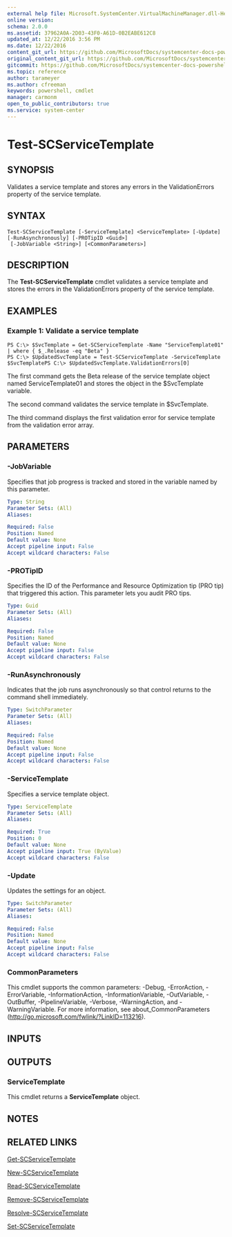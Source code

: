 ```yaml
---
external help file: Microsoft.SystemCenter.VirtualMachineManager.dll-Help.xml
online version: 
schema: 2.0.0
ms.assetid: 37962A0A-2D03-43F0-A61D-0B2EABE612C8
updated_at: 12/22/2016 3:56 PM
ms.date: 12/22/2016
content_git_url: https://github.com/MicrosoftDocs/systemcenter-docs-powershell/blob/live/systemcenter-cmdlets/SystemCenter2016/VirtualMachineManager/vlatest/Test-SCServiceTemplate.md
original_content_git_url: https://github.com/MicrosoftDocs/systemcenter-docs-powershell/blob/live/systemcenter-cmdlets/SystemCenter2016/VirtualMachineManager/vlatest/Test-SCServiceTemplate.md
gitcommit: https://github.com/MicrosoftDocs/systemcenter-docs-powershell/blob/96e5647587661652225fbdd2c797cd4d59d542bc/systemcenter-cmdlets/SystemCenter2016/VirtualMachineManager/vlatest/Test-SCServiceTemplate.md
ms.topic: reference
author: tarameyer
ms.author: cfreeman
keywords: powershell, cmdlet
manager: carmonm
open_to_public_contributors: true
ms.service: system-center
---
```


# Test-SCServiceTemplate

## SYNOPSIS
Validates a service template and stores any errors in the ValidationErrors property of the service template.

## SYNTAX

```
Test-SCServiceTemplate [-ServiceTemplate] <ServiceTemplate> [-Update] [-RunAsynchronously] [-PROTipID <Guid>]
 [-JobVariable <String>] [<CommonParameters>]
```

## DESCRIPTION
The **Test-SCServiceTemplate** cmdlet validates a service template and stores the errors in the ValidationErrors property of the service template.

## EXAMPLES

### Example 1: Validate a service template
```
PS C:\> $SvcTemplate = Get-SCServiceTemplate -Name "ServiceTemplate01" | where { $_.Release -eq "Beta" }
PS C:\> $UpdatedSvcTemplate = Test-SCServiceTemplate -ServiceTemplate $SvcTemplatePS C:\> $UpdatedSvcTemplate.ValidationErrors[0]
```

The first command gets the Beta release of the service template object named ServiceTemplate01 and stores the object in the $SvcTemplate variable.

The second command validates the service template in $SvcTemplate.

The third command displays the first validation error for service template from the validation error array.

## PARAMETERS

### -JobVariable
Specifies that job progress is tracked and stored in the variable named by this parameter.

```yaml
Type: String
Parameter Sets: (All)
Aliases: 

Required: False
Position: Named
Default value: None
Accept pipeline input: False
Accept wildcard characters: False
```

### -PROTipID
Specifies the ID of the Performance and Resource Optimization tip (PRO tip) that triggered this action.
This parameter lets you audit PRO tips.

```yaml
Type: Guid
Parameter Sets: (All)
Aliases: 

Required: False
Position: Named
Default value: None
Accept pipeline input: False
Accept wildcard characters: False
```

### -RunAsynchronously
Indicates that the job runs asynchronously so that control returns to the command shell immediately.

```yaml
Type: SwitchParameter
Parameter Sets: (All)
Aliases: 

Required: False
Position: Named
Default value: None
Accept pipeline input: False
Accept wildcard characters: False
```

### -ServiceTemplate
Specifies a service template object.

```yaml
Type: ServiceTemplate
Parameter Sets: (All)
Aliases: 

Required: True
Position: 0
Default value: None
Accept pipeline input: True (ByValue)
Accept wildcard characters: False
```

### -Update
Updates the settings for an object.

```yaml
Type: SwitchParameter
Parameter Sets: (All)
Aliases: 

Required: False
Position: Named
Default value: None
Accept pipeline input: False
Accept wildcard characters: False
```

### CommonParameters
This cmdlet supports the common parameters: -Debug, -ErrorAction, -ErrorVariable, -InformationAction, -InformationVariable, -OutVariable, -OutBuffer, -PipelineVariable, -Verbose, -WarningAction, and -WarningVariable. For more information, see about_CommonParameters (http://go.microsoft.com/fwlink/?LinkID=113216).

## INPUTS

## OUTPUTS

### ServiceTemplate
This cmdlet returns a **ServiceTemplate** object.

## NOTES

## RELATED LINKS

[Get-SCServiceTemplate](xref:SystemCenter2016/VirtualMachineManager/vlatest/Get-SCServiceTemplate.md)

[New-SCServiceTemplate](xref:SystemCenter2016/VirtualMachineManager/vlatest/New-SCServiceTemplate.md)

[Read-SCServiceTemplate](xref:SystemCenter2016/VirtualMachineManager/vlatest/Read-SCServiceTemplate.md)

[Remove-SCServiceTemplate](xref:SystemCenter2016/VirtualMachineManager/vlatest/Remove-SCServiceTemplate.md)

[Resolve-SCServiceTemplate](xref:SystemCenter2016/VirtualMachineManager/vlatest/Resolve-SCServiceTemplate.md)

[Set-SCServiceTemplate](xref:SystemCenter2016/VirtualMachineManager/vlatest/Set-SCServiceTemplate.md)

